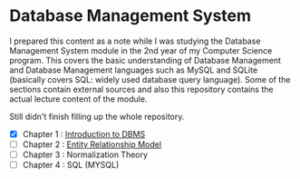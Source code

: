 ﻿# Database Management System
 
I prepared this content as a note while I was studying the Database Management System module in the 2nd year of my Computer Science program. This covers the basic understanding of Database Management and Database Management languages such as MySQL and SQLite (basically covers SQL: widely used database query language).
Some of the sections contain external sources and also this repository contains the actual lecture content of the module.

Still didn't finish filling up the whole repository.

- [x] Chapter 1 : [Introduction to DBMS](./Content/1-Introduction/introduction.md)
- [ ] Chapter 2 : [Entity Relationship Model](./Content/2-Entity-Relationship-Model/EntityRelationshipModel.md)
- [ ] Chapter 3 : Normalization Theory
- [ ] Chapter 4 : SQL (MYSQL)
